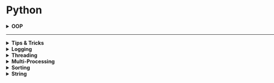 <h1>Python</h1>

<div style='width:1000px;margin:auto'>

<details><summary><b>OOP</b></summary><ul>
<li><a style='color:#333;font-weight:bold' href='OOP.html#Class-Variables:'>Class Variables</a></li>
<li><a style='color:#333;font-weight:bold' href='OOP.html#Class-Methods-and-Static-Methods:'>Class Methods & Static Methods</a></li>
<li><a style='color:#333;font-weight:bold' href='OOP.html#Inheritance:'>Inheritance</a></li>
<li><a style='color:#333;font-weight:bold' href='OOP.html#Multiple-Inhertance:'>Multiple Inheritance</a></li>
<li><a style='color:#333;font-weight:bold' href='OOP.html#Magic/Dunder-Methods:'>Magic/Dunder Methods</a></li>
<li><a style='color:#333;font-weight:bold' href='OOP.html#Property-Decorator:'>@property Decorator</a></li>
<li><a style='color:#333;font-weight:bold' href='OOP.html#Encapsulation:'>Encapsulation</a></li>
<li><a style='color:#333;font-weight:bold' href='OOP.html#Importing-Modules:'>Importing Modules</a></li>
<li><a style='color:#333;font-weight:bold' href='OOP.html#Python-Composition:'>Composition</a></li>
<li><a style='color:#333;font-weight:bold' href='OOP.html#Python-Aggregation:'>Aggregation</a></li>
<li><a style='color:#333;font-weight:bold' href='OOP.html#Abstract-Class:'>Abstract Class</a></li>
</ul></details>

<hr>

<details><summary><b>Tips & Tricks</b></summary><ul>

<details><summary><b>Looping over a range of numbers</b></summary><pre><code>for i in range(6):
    print(i)
</code></pre>
</details></li>

<details><summary><b>Looping over a collection</b></summary><pre><code>colors = ["green", "red", "blue", "black"]

for color in colors:
    print(color)
</code></pre>
</details>

<details><summary><b>Looping Backwards</b></summary><pre><code>colors = ["green", "red", "blue", "black"]

# Ugly
for i in range(len(colors)-1, -1, -1):
    print(colors[i])

# Pythonic
for color in reversed(colors):
    print(color)
</code></pre>
</details>

<details><summary><b>Looping over a collection and indices</b></summary><pre><code>colors = ["green", "red", "blue", "black"]

# Ugly
for i in range(len(colors)):
    print(i, colors[i])

# Pythonic
for i, color in enumerate(colors):
    print(i, color)
</code></pre>
</details>

<details><summary><b>Looping over 2 collections</b></summary><pre><code>colors = ["green", "red", "blue", "black"]
names = ["raymond", "rachel", "matthew"]

# Ugly
n = min(len(names), len(colors))
for i in range(n):
    print(names[i], '--&gt;', colors[i])


# Pythonic
for name, color in zip(names, colors):
    print(name, "--&gt;", color)
</code></pre>
</details>

<details><summary><b>Looping in sorted order</b></summary>
<p><b>NOTE</b><ul>
<li><b>sorted():</b>new_list = sorted(list)</li>
<li><b>sort():</b> list.sort()  ""in-place""</li></p><pre><code>colors = ["green", "red", "blue", "black"]

# Pythonic
# Asceding
for color in sorted(colors):
    print(color)

# Decsending
for color in sorted(colors, reverse=True):
    print(color)
</code></pre>
</details>

<details><summary><b>Custom Sort Order</b></summary><pre><code>colors = ["green", "red", "blue", "black"]

# Pythonic
print(sorted(colors, key=len))
</code></pre>
</details>

<details><summary><b>Distinguishing multiple exit points in loops</b>[for-else]</summary><pre><code>colors = ["green", "red", "blue", "black"]

# Ugly
def find(seq, target):
     found = False
     for i, value in enumerate(seq):
             if value == trgt:
                     found = True
                     break
     if not found:
             return -1
     return i

# Pythonic
def find(seq, target):
    for i, value in enumerate(seq):
        if value == trgt:
            break

    else:
        return -1
    return i
</code></pre>
</details><br>

<details><summary><b>Looping Over dictionary Keys</b></summary><pre><code>d = {'mathew': 'blue', 'rachel': 'green', 'raymond': 'red'}

#Ugly
for k in d:
     print(k)

# Pythonic
for k in d.keys():
     print(k)

# Another Pythonic one
d = {k: d[k] for k in d}
</code></pre>
</details>

<details><summary><b>Looping Over dictionary Keys nad Values</b></summary><pre><code>d = {'mathew': 'blue', 'rachel': 'green', 'raymond': 'red'}

#Ugly
for k in d:
     print(k, "--&gt;", d[k])

# Pythonic
for k, v in d.items():
     print(k, v)
</code></pre>
</details>

<details><summary><b>Construct a dictionary from pairs</b></summary><pre><code>names = ['raymond', 'rachel', 'meatthew']
colors = ['red', 'blue', 'black']

d = dict(zip(names, colors))
</code></pre>
</details>

<details><summary><b>Counting with dictionaries</b></summary><pre><code>colors = ['red', 'red', 'green', 'blue', 'blue', 'green', 'red', 'blue']

# Basic
d = {}
for color in colors:
    if color not in d:
        d[color] = 0
    d[color] += 1

# Intermediate
d = {}
for color in colors:
    d[color] = d.get(color, 0) + 1

# Pythonic
from collections import defaultdict

d = deafultdict(int)
for color in colors:
    d[color] += 1
</code></pre>
</details>

<details><summary><b>Grouping with dictionaries</b></summary><pre><code>names = ['mosaab', 'cool', 'hany', 'shady', 'muhamed', 'raymond']

# Basic
d = {}
for name in names:
    key = len(name)
    if key not in d:
        d[key] = []
    d[key].append(name)

# Intermediate
d = {}
for name in names:
    key = len(name)
    d.setdefault(key, []).append(name)

# Pythonic
from collections import defaultdict

d = defaultdict(list)
for name in names:
    key = len(name)
    d[key].append(name)
</code></pre>
</details>

<details><summary><b>Linking dictionaries</b></summary><pre><code>d1 = {'mosaab': 'blue', 'hany': 'black', 'sally': 'purple'}
d2 = {'shaker': 'yellow', 'hoda': 'brown'}

# Basic
totalDict = dict()
totalDict.update(d1)
totalDict.update(d2)

# Pythonic
totalDict = ChainMap(d1, d2)
</code></pre>
</details><br>


<details><summary><b>Improving Clarity</b></summary><pre><code># 1. Clarify function calls with keyword arguments. (It might slow you some milliseconds, but it's worth it).
# Ugly
twitter_search('@obama', False, 20, True)

# Pythonic 
twitter_search('@obama', retweets=False, numtweets=20, popular=True)
</code></pre>
</details>

<details><summary><b>Name Tuple</b></summary><pre><code># 2. Clarify multiple return values with named tuples.
# Ugly
doctest.testmode()
# (0, 4)

# Pythonic
from collections import namedtuple

Point = namedtuple('Point', ['x', 'y'], verbose=True)
p = Point(x=10, y=20)
p
# Point(x=10, y=20)
print(p.x, p.y)
# 10 20
</code></pre>
</details>

<details><summary><b>Unpacking Sequences</b></summary><pre><code>p = 'Raymond', 'Hettinger', 0x30, 'python@example.com'

# Ugly
fname = p[0]
lname = p[1]
age = p[2]
email = p[3]

# Pythonic
fname, lname, age, email = p
</code></pre>
</details>
<details><summary><b>Updating Sequences</b>[deque]</summary><pre><code>names = ['raymond', 'rachel', 'matthew', 'roger', 'betty']

# Ugly
del names[0]
names.pop(0)
names.insert(0, 'mark')

# Pythonic
from collections import deque

names = deque(['raymond', 'rachel', 'matthew', 'roger', 'betty', 'melissa', 'judith', 'charlie'])

# Much faster
de names[0]
names.popleft()
names.appendleft('mark')
</code></pre>
</details>
</ul></details>

<details><summary><b>Logging</b></summary><ul>
<details><summary><b>Important Notes</b></summary><ul>
<li>Default Basic Logging level is <b>Warning</b></li>
<li><b>DEBUG</b>: Detailed information, typically of interest only when diagnosing problems.</li>
<li><b>INFO</b>: Confirmation that things are working as expected.</li>
<li><b>WARNING</b>: An indication that something unexpected happened, or indicative of some problem in the near future (e.g. ‘disk space low’). The software is still working as expected.</li>
<li><b>ERROR</b>: Due to a more serious problem, the software has not been able to perform some function.</li>
<li><b>CRITICAL</b>: A serious error, indicating that the program itself may be unable to continue running.</li>
</ul></details>


<details><summary><b>Print Logging</b> by its level</summary>
<pre><code>import logging

num_1 = 20
num_2 = 10

# Print: Display console output for ordinary usage of a command line script or program
print()

# Info &amp; Debug: Report events that occur during normal operation of a program (e.g. for status monitoring or fault investigation)
logging.info('Add: {} + {} = {}'.format(num_1, num_2, add_result))
logging.debug('Sub: {} - {} = {}'.format(num_1, num_2, sub_result))
# output: DEBUG:root:{your message}

# warning/warn: Issue a warning regarding a particular runtime event
# logging.warning() if there is nothing the client application can do about the situation, but the event should still be noted
logging.warning('Mul: {} * {} = {}'.format(num_1, num_2, mul_result))

# warnings.warn() in library code if the issue is avoidable and the client application should be modified to eliminate the warning
logging.warn('Mul: {} * {} = {}'.format(num_1, num_2, mul_result))

# Report suppression of an error without raising an exception (e.g. error handler in a long-running server process)
logging.error('Div: {} / {} = {}'.format(num_1, num_2, div_result))
logging.exception('Div: {} / {} = {}'.format(num_1, num_2, div_result))
logging.critical('Div: {} / {} = {}'.format(num_1, num_2, div_result))
</code></pre>
</details>

<details><summary><b>Set Basic Level/FORMATTER/File</b></summary>
<a href="https://docs.python.org/3/library/logging.html#logrecord-attributes">Check different formatters</a>
<pre><code>import logging
# Working with the root logger.
logging.basicConfig(filename='test.log', level=logging.DEBUG,
                    format='%(asctime)s:%(levelname)s:%(message)s')
                    
# if file exists, it will append the new logs.
# If file is defined, nothing will be printed, everything will be in the file.
</code></pre>
</details>
<details><summary><b>Set Specifi Logger</b></summary>
<pre><code>import logging

logger = logging.getLogger(__name__)
logger.setLevel(logging.DEBUG)

formatter = logging.Formatter('%(asctime)s:%(name)s:%(message)s')

file_handler = logging.FileHandler('sample.log')
file_handler.setLevel(logging.ERROR)
file_handler.setFormatter(formatter)

stream_handler = logging.StreamHandler()
stream_handler.setFormatter(formatter)

logger.addHandler(file_handler)
logger.addHandler(stream_handler)
</pre></code>
</details>

</ul></details>

<details><summary><b>Threading</b></summary>
Threading is related to I/O bound, like downloading images from the internet, reading/writing files.
<h4>Old way</h4>
<pre><code>import threading, time

start = time.perf_counter()

def do_something(sec):
    print(f"sleeping for {sec} sec")
    time.sleep(sec)
    return "done sleeping"

 threads = []
 for _ in range(10):
     t = threading.Thread(target=do_something, args=[1.5])
     t.start()
     threads.append(t)

 for thread in threads:
     thread.join()


finish = time.perf_counter()

print(f"Finished in {round(finish-start, 2)} seconds.")
</pre></code>

<h4>Better way</h4>
<pre><code>import concurrent.futures
import time

start = time.perf_counter()


def do_something(seconds):
    print(f'Sleeping {seconds} second(s)...')
    time.sleep(seconds)
    return f'Done Sleeping...{seconds}'


with concurrent.futures.ThreadPoolExecutor() as executor:
    secs = [5, 4, 3, 2, 1]
    results = executor.map(do_something, secs)

     for result in results:
         print(result)

finish = time.perf_counter()

print(f'Finished in {round(finish-start, 2)} second(s)')
</pre></code>
</details>

<details><summary><b>Multi-Processing</b></summary>
Multi-Processing is related to CPU bound, like using only one CPU to the computation and not using the other CPUs.
<h4>Old way</h4>
<pre><code>import multiprocess, time

start = time.perf_counter()

def do_something(sec):
    print(f"sleeping for {sec} sec")
    time.sleep(sec)
    return "done sleeping"

 threads = []
 for _ in range(10):
     t = multiprocess.Process(target=do_something, args=[1.5])
     t.start()
     threads.append(t)

 for thread in threads:
     thread.join()


finish = time.perf_counter()

print(f"Finished in {round(finish-start, 2)} seconds.")
</pre></code>

<h4>Better way</h4>
<pre><code>import concurrent.futures
import time

start = time.perf_counter()


def do_something(seconds):
    print(f'Sleeping {seconds} second(s)...')
    time.sleep(seconds)
    return f'Done Sleeping...{seconds}'


with concurrent.futures.ProcessPoolExecutor() as executor:
    secs = [5, 4, 3, 2, 1]
    results = executor.map(do_something, secs)

     for result in results:
         print(result)

finish = time.perf_counter()

print(f'Finished in {round(finish-start, 2)} second(s)')
</pre></code>
</details>

<details><summary><b>Sorting</b></summary>
<details><summary><b>Custom Comparator (sorting)</b></summary>
You have to check at least a.score versus b.score, and in the case of a tie, a.name versus b.name.<br> For an ascending sort, return -1, 0, 1 for a < b, a = b and a > b. <br>For descending, return 1, 0, -1 for a < b, a = b and a > b.
<pre><code>from functools import cmp_to_key
class Player:
    def __init__(self, name, score):
        self.name  = name
        self.score = score
        
    def __repr__(self):
        return f"Player(name={self.name}, score={self.score})"
    # Sort descendingly by score, if equal sort by name
    def comparator(a, b):
        if a.score == b.score:
            if a.name > b.name:
                return 1
            elif a.name < b.name:
                return -1
            else:
                return 0
        else:
            return b.score - a.score

n = int(input())
data = []
for i in range(n):
    name, score = input().split()
    score = int(score)
    player = Player(name, score)
    data.append(player)
    
data = sorted(data, key=cmp_to_key(Player.comparator))
for i in data:
    print(i.name, i.score)
</code></pre>
</details>

<details><summary><b>bisect(), bisect_right()</b></summary>
This function returns the position in the sorted list, where the number passed in argument can be placed so as to maintain the resultant list in sorted order. If the element is already present in the list, the right most position where element has to be inserted is returned. <br>This function takes 4 arguments, list which has to be worked with, number to insert, starting position in list to consider, ending position which has to be considered.
<pre><code># O(log(n)) -> Bisect method works on the concept of binary search
# importing "bisect" for bisection operations
import bisect
  
# initializing list
li = [1, 3, 4, 4, 4, 6, 7]
  
# using bisect() to find index to insert new element
# returns 5 ( right most possible index )
print ("The rightmost index to insert, so list remains sorted is  : ", end="")
print (bisect.bisect(li, 4))
  
# using bisect_right() to find index to insert new element
# returns 4 ( right most possible index )
print ("The rightmost index to insert, so list remains sorted is  : ", end="")
print (bisect.bisect_right(li, 4, 0, 4))
#### The rightmost index to insert, so list remains sorted is  : 5
#### The rightmost index to insert, so list remains sorted is  : 4
</code></pre>
</details>

<details><summary><b>bisect_left()</b></summary>
This function returns the position in the sorted list, where the number passed in argument can be placed so as to maintain the resultant list in sorted order. <br>If the element is already present in the list, the left most position where element has to be inserted is returned. <br>This function takes 4 arguments, list which has to be worked with, number to insert, starting position in list to consider, ending position which has to be considered.
<pre><code># O(log(n)) -> Bisect method works on the concept of binary search
# Python code to demonstrate the working of
# bisect(), bisect_left() and bisect_right()
  
# importing "bisect" for bisection operations
import bisect
  
# initializing list
li = [1, 3, 4, 4, 4, 6, 7]
  
# using bisect_left() to find index to insert new element
# returns 2 ( left most possible index )
print ("The leftmost index to insert, so list remains sorted is  : ", end="")
print (bisect.bisect_left(li, 4))
### The leftmost index to insert, so list remains sorted is  : 2
</code></pre>
</details>

<details><summary><b>insort(), insort_right()</b></summary>
 This function returns the sorted list after inserting number in appropriate position, if the element is already present in the list, the element is inserted at the rightmost possible position. <br>This function takes 4 arguments, list which has to be worked with, number to insert, starting position in list to consider, ending position which has to be considered.
<pre><code># O(n) -> Inserting an element in sorted array requires traversal
import bisect
  
# initializing list
li1 = [1, 3, 4, 4, 4, 6, 7]
  
# initializing list
li3 = [1, 3, 4, 4, 4, 6, 7]
  
# using insort() to insert 5 at appropriate position
# inserts at 6th position
bisect.insort(li1, 5)
  
print ("The list after inserting new element using insort() is : ")
for i in range(0, 7):
    print(li1[i], end=" ")
  
print("\r")
# using insort_right() to insert 5 at appropriate position
# inserts at 5th position
bisect.insort_right(li3, 5, 0, 4)
  
print ("The list after inserting new element using insort_right() is : ")
for i in range(0, 7):
    print(li3[i], end=" ")
    
 """
 The list after inserting new element using insort() is : 
1 3 4 4 4 5 6 
The list after inserting new element using insort_right() is : 
1 3 4 4 5 4 6 
"""
</code></pre>
</details>

<details><summary><b>insort_left()</b></summary>
 This function returns the sorted list after inserting number in appropriate position, if the element is already present in the list, the element is inserted at the leftmost possible position. <br>This function takes 4 arguments, list which has to be worked with, number to insert, starting position in list to consider, ending position which has to be considered.
<pre><code># O(n) -> Inserting an element in sorted array requires traversal
# importing "bisect" for bisection operations
import bisect

# initializing list
li2 = [1, 3, 4, 4, 4, 6, 7]
  
# using insort_left() to insert 5 at appropriate position
# inserts at 6th position
bisect.insort_left(li2, 5)

### The list after inserting new element using insort_left() is : 
## 1 3 4 4 4 5 6 
</code></pre>
</details>
</details>

<details><summary><b>String</b></summary>
<pre><code>txt = "cooL"
txt[0].islower() # True
txt[0].isupper() # False
txt[0].isdigit() # False

</code></pre>
</details>


</ul></details>
</div>